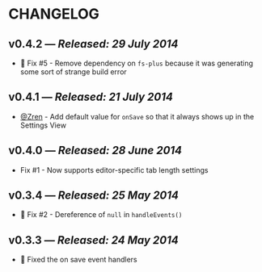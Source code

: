 # CHANGELOG

## **v0.4.2** &mdash; *Released: 29 July 2014*

* :bug: Fix #5 - Remove dependency on `fs-plus` because it was generating some sort of strange build error

## **v0.4.1** &mdash; *Released: 21 July 2014*

* [@Zren](https://github.com/Zren) - Add default value for `onSave` so that it always shows up in the Settings View

## **v0.4.0** &mdash; *Released: 28 June 2014*

* Fix #1 - Now supports editor-specific tab length settings

## **v0.3.4** &mdash; *Released: 25 May 2014*

* :bug: Fix #2 - Dereference of `null` in `handleEvents()`

## **v0.3.3** &mdash; *Released: 24 May 2014*

* :bug: Fixed the on save event handlers
